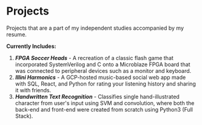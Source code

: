 # Projects
Projects that are a part of my independent studies accompanied by my resume.

**Currently Includes:**
1. ***FPGA Soccer Heads*** - A recreation of a classic flash game that incorporated SystemVerilog and C onto a Microblaze FPGA board that was connected to peripheral devices such as a monitor and keyboard.
2. ***Illini Harmonics*** - A GCP-hosted music-based social web app made with SQL, React, and Python for rating your listening history and sharing it with friends.
3. ***Handwritten Text Recognition*** - Classifies single hand-illustrated character from user's input using SVM and convolution, where both the back-end and front-end were created from scratch using Python3 (Full Stack).
